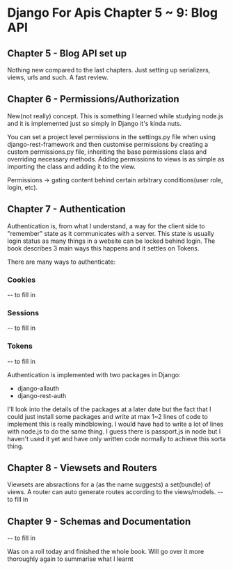 # Django For Apis Chapter 5 ~ 9: Blog API

## Chapter 5 - Blog API set up
Nothing new compared to the last chapters. Just setting up serializers, views, urls and such. A fast review.

## Chapter 6 - Permissions/Authorization
New(not really) concept. This is something I learned while studying node.js and it is implemented just so simply in Django it's kinda nuts.

You can set a project level permissions in the settings.py file when using django-rest-framework and then customise permissions by creating a custom permissions.py file, inheriting the base permissions class and overriding necessary methods. Adding permissions to views is as simple as importing the class and adding it to the view.

Permissions -> gating content behind certain arbitrary conditions(user role, login, etc).

## Chapter 7 - Authentication
Authentication is, from what I understand, a way for the client side to "remember" state as it communicates with a server. This state is usually login status as many things in a website can be locked behind login.
The book describes 3 main ways this happens and it settles on Tokens.

There are many ways to authenticate:
### Cookies
-- to fill in

### Sessions
-- to fill in

### Tokens
-- to fill in

Authentication is implemented with two packages in Django:
* django-allauth
* django-rest-auth

I'll look into the details of the packages at a later date but the fact that I could just install some packages and write at max 1~2 lines of code to implement this is really mindblowing. I would have had to write a lot of lines with node.js to do the same thing. I guess there is passport.js in node but I haven't used it yet and have only written code normally to achieve this sorta thing.

## Chapter 8 - Viewsets and Routers
Viewsets are absractions for a (as the name suggests) a set(bundle) of views. A router can auto generate routes according to the views/models. 
-- to fill in

## Chapter 9 - Schemas and Documentation
-- to fill in

Was on a roll today and finished the whole book. Will go over it more thoroughly again to summarise what I learnt